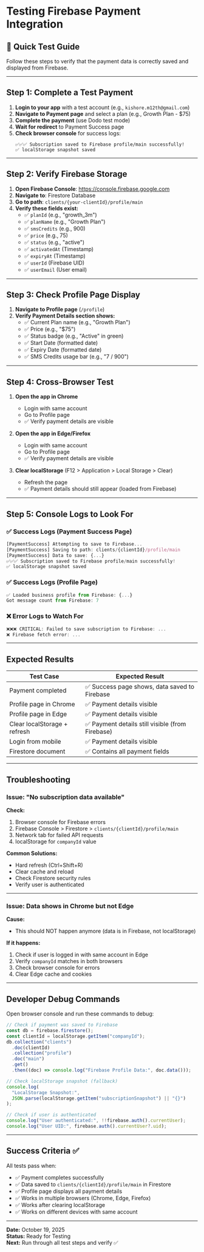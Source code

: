 # Testing Firebase Payment Integration

## 🧪 Quick Test Guide

Follow these steps to verify that the payment data is correctly saved and displayed from Firebase.

---

## Step 1: Complete a Test Payment

1. **Login to your app** with a test account (e.g., `kishore.m12th@gmail.com`)
2. **Navigate to Payment page** and select a plan (e.g., Growth Plan - $75)
3. **Complete the payment** (use Dodo test mode)
4. **Wait for redirect** to Payment Success page
5. **Check browser console** for success logs:
   ```
   ✅✅✅ Subscription saved to Firebase profile/main successfully!
   ✅ localStorage snapshot saved
   ```

---

## Step 2: Verify Firebase Storage

1. **Open Firebase Console**: https://console.firebase.google.com
2. **Navigate to**: Firestore Database
3. **Go to path**: `clients/{your-clientId}/profile/main`
4. **Verify these fields exist:**
   - ✅ `planId` (e.g., "growth_3m")
   - ✅ `planName` (e.g., "Growth Plan")
   - ✅ `smsCredits` (e.g., 900)
   - ✅ `price` (e.g., 75)
   - ✅ `status` (e.g., "active")
   - ✅ `activatedAt` (Timestamp)
   - ✅ `expiryAt` (Timestamp)
   - ✅ `userId` (Firebase UID)
   - ✅ `userEmail` (User email)

---

## Step 3: Check Profile Page Display

1. **Navigate to Profile page** (`/profile`)
2. **Verify Payment Details section shows:**
   - ✅ Current Plan name (e.g., "Growth Plan")
   - ✅ Price (e.g., "$75")
   - ✅ Status badge (e.g., "Active" in green)
   - ✅ Start Date (formatted date)
   - ✅ Expiry Date (formatted date)
   - ✅ SMS Credits usage bar (e.g., "7 / 900")

---

## Step 4: Cross-Browser Test

1. **Open the app in Chrome**

   - Login with same account
   - Go to Profile page
   - ✅ Verify payment details are visible

2. **Open the app in Edge/Firefox**

   - Login with same account
   - Go to Profile page
   - ✅ Verify payment details are visible

3. **Clear localStorage** (F12 > Application > Local Storage > Clear)
   - Refresh the page
   - ✅ Payment details should still appear (loaded from Firebase)

---

## Step 5: Console Logs to Look For

### ✅ Success Logs (Payment Success Page)

```javascript
[PaymentSuccess] Attempting to save to Firebase...
[PaymentSuccess] Saving to path: clients/{clientId}/profile/main
[PaymentSuccess] Data to save: {...}
✅✅✅ Subscription saved to Firebase profile/main successfully!
✅ localStorage snapshot saved
```

### ✅ Success Logs (Profile Page)

```javascript
✅ Loaded business profile from Firebase: {...}
Got message count from Firebase: 7
```

### ❌ Error Logs to Watch For

```javascript
❌❌❌ CRITICAL: Failed to save subscription to Firebase: ...
❌ Firebase fetch error: ...
```

---

## Expected Results

| Test Case                    | Expected Result                                  |
| ---------------------------- | ------------------------------------------------ |
| Payment completed            | ✅ Success page shows, data saved to Firebase    |
| Profile page in Chrome       | ✅ Payment details visible                       |
| Profile page in Edge         | ✅ Payment details visible                       |
| Clear localStorage + refresh | ✅ Payment details still visible (from Firebase) |
| Login from mobile            | ✅ Payment details visible                       |
| Firestore document           | ✅ Contains all payment fields                   |

---

## Troubleshooting

### Issue: "No subscription data available"

**Check:**

1. Browser console for Firebase errors
2. Firebase Console > Firestore > `clients/{clientId}/profile/main`
3. Network tab for failed API requests
4. localStorage for `companyId` value

**Common Solutions:**

- Hard refresh (Ctrl+Shift+R)
- Clear cache and reload
- Check Firestore security rules
- Verify user is authenticated

---

### Issue: Data shows in Chrome but not Edge

**Cause:**

- This should NOT happen anymore (data is in Firebase, not localStorage)

**If it happens:**

1. Check if user is logged in with same account in Edge
2. Verify `companyId` matches in both browsers
3. Check browser console for errors
4. Clear Edge cache and cookies

---

## Developer Debug Commands

Open browser console and run these commands to debug:

```javascript
// Check if payment was saved to Firebase
const db = firebase.firestore();
const clientId = localStorage.getItem("companyId");
db.collection("clients")
  .doc(clientId)
  .collection("profile")
  .doc("main")
  .get()
  .then((doc) => console.log("Firebase Profile Data:", doc.data()));

// Check localStorage snapshot (fallback)
console.log(
  "LocalStorage Snapshot:",
  JSON.parse(localStorage.getItem("subscriptionSnapshot") || "{}")
);

// Check if user is authenticated
console.log("User authenticated:", !!firebase.auth().currentUser);
console.log("User UID:", firebase.auth().currentUser?.uid);
```

---

## Success Criteria ✅

All tests pass when:

- ✅ Payment completes successfully
- ✅ Data saved to `clients/{clientId}/profile/main` in Firestore
- ✅ Profile page displays all payment details
- ✅ Works in multiple browsers (Chrome, Edge, Firefox)
- ✅ Works after clearing localStorage
- ✅ Works on different devices with same account

---

**Date:** October 19, 2025  
**Status:** Ready for Testing  
**Next:** Run through all test steps and verify ✅
